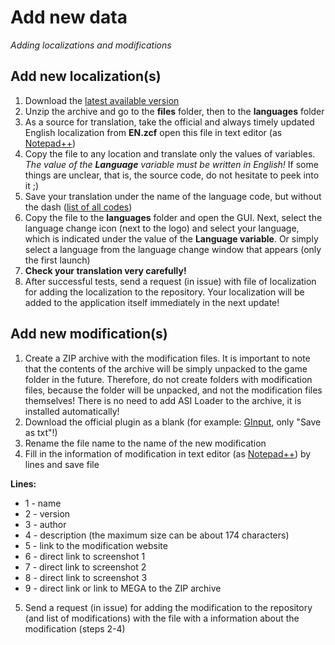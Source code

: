 # Add new data

*Adding localizations and modifications*

## Add new localization(s)

1. Download the [latest available version](https://github.com/Zalexanninev15/Jetpack-Downgrader/releases/latest)
2. Unzip the archive and go to the **files** folder, then to the **languages** folder
3. As a source for translation, take the official and always timely updated English localization from **EN.zcf** open this file in text editor (as [Notepad++](https://notepad-plus-plus.org/))
4. Copy the file to any location and translate only the values of variables. *The value of the **Language** variable must be written in English!* If some things are unclear, that is, the source code, do not hesitate to peek into it ;)
5. Save your translation under the name of the language code, but without the dash ([list of all codes](https://htmlpreview.github.io/?https://github.com/Zalexanninev15/Jetpack-Downgrader/blob/unstable/data/docs/Language%20Code%20Table.html))
6. Copy the file to the **languages** folder and open the GUI. Next, select the language change icon (next to the logo) and select your language, which is indicated under the value of the **Language variable**. Or simply select a language from the language change window that appears (only the first launch)
7. **Check your translation very carefully!**
8. After successful tests, send a request (in issue) with file of localization for adding the localization to the repository. Your localization will be added to the application itself immediately in the next update!

## Add new modification(s)

1. Create a ZIP archive with the modification files. It is important to note that the contents of the archive will be simply unpacked to the game folder in the future. Therefore, do not create folders with modification files, because the folder will be unpacked, and not the modification files themselves! There is no need to add ASI Loader to the archive, it is installed automatically!
2. Download the official plugin as a blank (for example: [GInput](https://raw.githubusercontent.com/Zalexanninev15/Jetpack-Downgrader/unstable/data/mods/info/txts/GInput.txt), only "Save as txt"!)
3. Rename the file name to the name of the new modification
4. Fill in the information of modification in text editor (as [Notepad++](https://notepad-plus-plus.org/)) by lines and save file

**Lines:**
* 1 - name
* 2 - version
* 3 - author
* 4 - description (the maximum size can be about 174 characters)
* 5 - link to the modification website
* 6 - direct link to screenshot 1
* 7 - direct link to screenshot 2
* 8 - direct link to screenshot 3
* 9 - direct link or link to MEGA to the ZIP archive

5. Send a request (in issue) for adding the modification to the repository (and list of modifications) with the file with a information about the modification (steps 2-4) 
